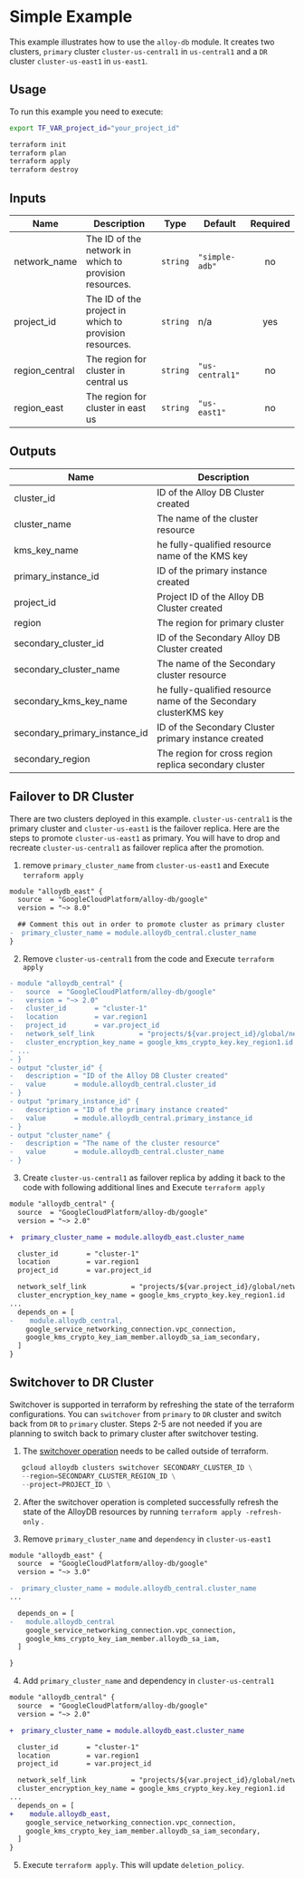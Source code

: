 # Simple Example

This example illustrates how to use the `alloy-db` module. It creates two clusters, `primary` cluster `cluster-us-central1` in `us-central1` and a `DR` cluster `cluster-us-east1` in `us-east1`.

## Usage

To run this example you need to execute:

```bash
export TF_VAR_project_id="your_project_id"
```

```bash
terraform init
terraform plan
terraform apply
terraform destroy
```

<!-- BEGINNING OF PRE-COMMIT-TERRAFORM DOCS HOOK -->
## Inputs

| Name | Description | Type | Default | Required |
|------|-------------|------|---------|:--------:|
| network\_name | The ID of the network in which to provision resources. | `string` | `"simple-adb"` | no |
| project\_id | The ID of the project in which to provision resources. | `string` | n/a | yes |
| region\_central | The region for cluster in central us | `string` | `"us-central1"` | no |
| region\_east | The region for cluster in east us | `string` | `"us-east1"` | no |

## Outputs

| Name | Description |
|------|-------------|
| cluster\_id | ID of the Alloy DB Cluster created |
| cluster\_name | The name of the cluster resource |
| kms\_key\_name | he fully-qualified resource name of the KMS key |
| primary\_instance\_id | ID of the primary instance created |
| project\_id | Project ID of the Alloy DB Cluster created |
| region | The region for primary cluster |
| secondary\_cluster\_id | ID of the Secondary Alloy DB Cluster created |
| secondary\_cluster\_name | The name of the Secondary cluster resource |
| secondary\_kms\_key\_name | he fully-qualified resource name of the Secondary clusterKMS key |
| secondary\_primary\_instance\_id | ID of the Secondary Cluster primary instance created |
| secondary\_region | The region for cross region replica secondary cluster |

<!-- END OF PRE-COMMIT-TERRAFORM DOCS HOOK -->

## Failover to DR Cluster

There are two clusters deployed in this example. `cluster-us-central1` is the primary cluster and `cluster-us-east1` is the failover replica. Here are the steps to promote `cluster-us-east1` as primary. You will have to drop and recreate `cluster-us-central1` as failover replica after the promotion.

1) remove  `primary_cluster_name` from `cluster-us-east1` and Execute `terraform apply`

```diff
module "alloydb_east" {
  source  = "GoogleCloudPlatform/alloy-db/google"
  version = "~> 8.0"

  ## Comment this out in order to promote cluster as primary cluster
-  primary_cluster_name = module.alloydb_central.cluster_name
}
```

2) Remove `cluster-us-central1` from the code and Execute `terraform apply`

```diff
- module "alloydb_central" {
-   source  = "GoogleCloudPlatform/alloy-db/google"
-   version = "~> 2.0"
-   cluster_id       = "cluster-1"
-   location         = var.region1
-   project_id       = var.project_id
-   network_self_link           = "projects/${var.project_id}/global/networks/${var.network_name}"
-   cluster_encryption_key_name = google_kms_crypto_key.key_region1.id
- ...
- }
- output "cluster_id" {
-   description = "ID of the Alloy DB Cluster created"
-   value       = module.alloydb_central.cluster_id
- }
- output "primary_instance_id" {
-   description = "ID of the primary instance created"
-   value       = module.alloydb_central.primary_instance_id
- }
- output "cluster_name" {
-   description = "The name of the cluster resource"
-   value       = module.alloydb_central.cluster_name
- }
```

3) Create `cluster-us-central1` as failover replica by adding it back to the code with following additional lines and Execute `terraform apply`

```diff
module "alloydb_central" {
  source  = "GoogleCloudPlatform/alloy-db/google"
  version = "~> 2.0"

+  primary_cluster_name = module.alloydb_east.cluster_name

  cluster_id       = "cluster-1"
  location         = var.region1
  project_id       = var.project_id

  network_self_link           = "projects/${var.project_id}/global/networks/${var.network_name}"
  cluster_encryption_key_name = google_kms_crypto_key.key_region1.id
...
  depends_on = [
-    module.alloydb_central,
    google_service_networking_connection.vpc_connection,
    google_kms_crypto_key_iam_member.alloydb_sa_iam_secondary,
  ]
}
```

## Switchover to DR Cluster

Switchover is supported in terraform by refreshing the state of the terraform configurations. You can `switchover` from `primary` to `DR` cluster and switch back from `DR` to `primary` cluster. Steps 2-5 are not needed if you are planning to switch back to primary cluster after switchover testing.

1. The [switchover operation](https://cloud.google.com/alloydb/docs/cross-region-replication/work-with-cross-region-replication#switchover-secondary) needs to be called outside of terraform.

```tf
   gcloud alloydb clusters switchover SECONDARY_CLUSTER_ID \
   --region=SECONDARY_CLUSTER_REGION_ID \
   --project=PROJECT_ID \
```

2. After the switchover operation is completed successfully refresh the state of the AlloyDB resources by running `terraform apply -refresh-only` .

3. Remove  `primary_cluster_name` and `dependency` in `cluster-us-east1`

```diff
module "alloydb_east" {
  source  = "GoogleCloudPlatform/alloy-db/google"
  version = "~> 3.0"

-  primary_cluster_name = module.alloydb_central.cluster_name
...

  depends_on = [
-   module.alloydb_central
    google_service_networking_connection.vpc_connection,
    google_kms_crypto_key_iam_member.alloydb_sa_iam,
  ]

}
```

4. Add `primary_cluster_name` and dependency in `cluster-us-central1`

```diff
module "alloydb_central" {
  source  = "GoogleCloudPlatform/alloy-db/google"
  version = "~> 2.0"

+  primary_cluster_name = module.alloydb_east.cluster_name

  cluster_id       = "cluster-1"
  location         = var.region1
  project_id       = var.project_id

  network_self_link           = "projects/${var.project_id}/global/networks/${var.network_name}"
  cluster_encryption_key_name = google_kms_crypto_key.key_region1.id
...
  depends_on = [
+    module.alloydb_east,
    google_service_networking_connection.vpc_connection,
    google_kms_crypto_key_iam_member.alloydb_sa_iam_secondary,
  ]
}
```

5. Execute `terraform apply`. This will update `deletion_policy`.

